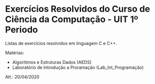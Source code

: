 # Exercícios Resolvidos do Curso de Ciência da Computação - UIT 1º Periodo

Listas de exercícios resolvidos em linguagem C e C++. 

Matérias:
  * Algoritimos e Estruturas Dados (AEDS)
  * Laboratório de Introdução a Proramação (Lab_Int_Programação)   

Att.: 20/04/2020
